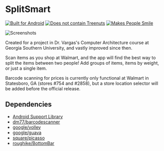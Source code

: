# SplitSmart

[![Built for Android](https://forthebadge.com/images/badges/built-for-android.svg)](http://forthebadge.com) [![Does not contain Treenuts](http://forthebadge.com/images/badges/does-not-contain-treenuts.svg)](http://forthebadge.com) [![Makes People Smile](http://forthebadge.com/images/badges/makes-people-smile.svg)](http://forthebadge.com)

![Screenshots](http://i.imgur.com/ORfLFJV.png)

Created for a project in Dr. Vargas's Computer Architecture course at Georgia
Southern University, and vastly improved since then. 

Scan items as you shop at Walmart, and the app will find the best way to split
the items between two people! Add groups of items, items by weight, or just a 
single item. 

Barcode scanning for prices is currently only functional at Walmart in 
Statesboro, GA (stores #754 and #2858), but a store location selector will be
added before the official release. 

## Dependencies 
* [Android Support Library](https://developer.android.com/topic/libraries/support-library/index.html)
* [dm77/barcodescanner](https://github.com/dm77/barcodescanner)
* [google/volley](https://github.com/google/volley)
* [google/guava](https://github.com/google/guava)
* [square/picasso](https://github.com/square/picasso)
* [roughike/BottomBar](https://github.com/roughike/BottomBar)
